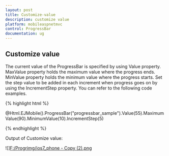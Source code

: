 ```yaml
---
layout: post
title: Customize-value
description: customize value
platform: mobileaspnetmvc
control: ProgressBar
documentation: ug
---
```


## Customize value

The current value of the ProgressBar is specified by using Value property. MaxValue property holds the maximum value where the progress ends. MinValue property holds the minimum value where the progress starts. Set the step value to be added in each increment when progress goes on by using the IncrementStep property. You can refer to the following code examples.

{% highlight html %}

@Html.EJMobile().ProgressBar("progressbar_sample").Value(55).MaximumValue(90).MinimumValue(10).IncrementStep(5)

{% endhighlight %}

Output of Customize value:

![][F:/Progrimg/ios7_phone - Copy (2).png](Customize-value_images/Customize-value_img1.png)



